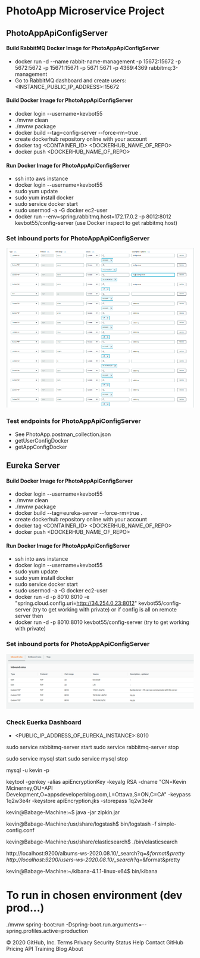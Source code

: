 # PhotoApp Microservice Project
  
## PhotoAppApiConfigServer


#### Build RabbitMQ Docker Image for PhotoAppApiConfigServer

  - docker run -d --name rabbit-name-management -p 15672:15672 -p 5672:5672 -p 15671:15671 -p 5671:5671 -p 4369:4369 rabbitmq:3-management
  - Go to RabbitMQ dashboard and create users: <INSTANCE_PUBLIC_IP_ADDRESS>:15672

#### Build Docker Image for PhotoAppApiConfigServer
  - docker login --username=kevbot55
  - ./mvnw clean
  - ./mvnw package
  - docker build --tag=config-server --force-rm=true .
  - create dockerhub repository online with your account
  - docker tag <CONTAINER_ID> <DOCKERHUB_NAME_OF_REPO>
  - docker push <DOCKERHUB_NAME_OF_REPO>
  
#### Run Docker Image for PhotoAppApiConfigServer
  - ssh into aws instance
  - docker login --username=kevbot55
  - sudo yum update
  - sudo yum install docker 
  - sudo service docker start
  - sudo usermod -a -G docker ec2-user
  - docker run --env=spring.rabbitmq.host=172.17.0.2 -p 8012:8012 kevbot55/config-server  (use Docker inspect to get rabbitmq.host)
  
 ### Set inbound ports for PhotoAppApiConfigServer
 
  ![GitHub Logo](/images/config-inbound.png)
 
 ### Test endpoints for PhotoAppApiConfigServer
 
 - See PhotoApp.postman_collection.json
 - getUserConfigDocker
 - getAppConfigDocker
 
 
 ## Eureka Server

#### Build Docker Image for PhotoAppApiConfigServer
  - docker login --username=kevbot55
  - ./mvnw clean
  - ./mvnw package
  - docker build --tag=eureka-server --force-rm=true .
  - create dockerhub repository online with your account
  - docker tag <CONTAINER_ID> <DOCKERHUB_NAME_OF_REPO>
  - docker push <DOCKERHUB_NAME_OF_REPO>
  
#### Run Docker Image for PhotoAppApiConfigServer
  - ssh into aws instance
  - docker login --username=kevbot55
  - sudo yum update
  - sudo yum install docker 
  - sudo service docker start
  - sudo usermod -a -G docker ec2-user
  - docker run -d -p 8010:8010 -e "spring.cloud.config.uri=http://34.254.0.23:8012" kevbot55/config-server  (try to get working with private)
  or if config is all on remote server then
  - docker run -d -p 8010:8010 kevbot55/config-server  (try to get working with private)
  
 ### Set inbound ports for PhotoAppApiConfigServer
 
  ![GitHub Logo](/images/eureka-inbound.png)
 
 ### Check Euerka Dashboard
   - <PUBLIC_IP_ADDRESS_OF_EUREKA_INSTANCE>:8010
    
    
 

  
sudo service rabbitmq-server start
sudo service rabbitmq-server stop

sudo service mysql start
sudo service mysql stop

mysql -u kevin -p

keytool -genkey -alias apiEncryptionKey -keyalg RSA -dname "CN=Kevin Mcinerney,OU=API Development,O=appsdeveloperblog.com,L=Ottawa,S=ON,C=CA" -keypass 1q2w3e4r -keystore apiEncryption.jks -storepass 1q2w3e4r


kevin@Babage-Machine:~$ java -jar zipkin.jar


kevin@Babage-Machine:/usr/share/logstash$ bin/logstash -f simple-config.conf 


kevin@Babage-Machine:/usr/share/elasticsearch$ ./bin/elasticsearch


http://localhost:9200/albums-ws-2020.08.10/_search?q=*&format&pretty
http://localhost:9200/users-ws-2020.08.10/_search?q=*&format&pretty

kevin@Babage-Machine:~/kibana-4.1.1-linux-x64$ bin/kibana



# To run in chosen environment (dev prod...)
./mvnw spring-boot:run -Dspring-boot.run.arguments=--spring.profiles.active=production






© 2020 GitHub, Inc.
Terms
Privacy
Security
Status
Help
Contact GitHub
Pricing
API
Training
Blog
About
